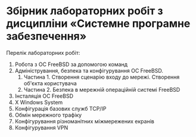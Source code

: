 # Збірник лабораторних робіт з дисципліни «Системне програмне забезпечення»
Перелік лабораторних робіт:
1) Робота з ОС FreeBSD за допомогою команд 
2) Адміністрування, безпека та конфігурування ОС FreeBSD.
   1) Частина 1. Створення сценарію входу до мережі. Створення об'єкта користувача
   2) Частина 2. Безпека в мережній операційній системі FreeBSD
3) Інсталяція ОС FreeBSD
4) X Windows System
5) Конфігурація базових служб TCP/IP
6) Обмін мережного трафіку
7) Конфігурування різноманітних міжмережених екранів
8) Конфігурування VPN
